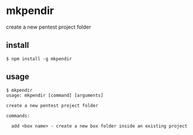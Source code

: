 # mkpendir

create a new pentest project folder

## install

```console
$ npm install -g mkpendir
```

## usage

```console
$ mkpendir
usage: mkpendir [command] [arguments]

create a new pentest project folder

commands:

  add <box name> - create a new box folder inside an existing project

```
